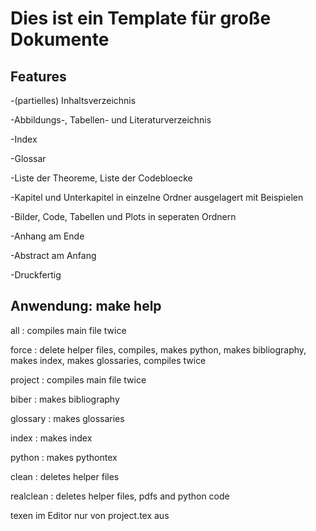 # Dies ist ein Template für große Dokumente

## Features

-(partielles) Inhaltsverzeichnis

-Abbildungs-, Tabellen- und Literaturverzeichnis

-Index

-Glossar

-Liste der Theoreme, Liste der Codebloecke

-Kapitel und Unterkapitel in einzelne Ordner ausgelagert mit Beispielen

-Bilder, Code, Tabellen und Plots in seperaten Ordnern

-Anhang am Ende

-Abstract am Anfang

-Druckfertig

## Anwendung: make help

 all       : compiles main file twice

 force     : delete helper files, compiles, makes python, makes bibliography, makes index, makes glossaries, compiles twice

 project   : compiles main file twice

 biber     : makes bibliography

 glossary  : makes glossaries

 index     : makes index

 python    : makes pythontex

 clean     : deletes helper files

 realclean : deletes helper files, pdfs and python code

 texen im Editor nur von project.tex aus
